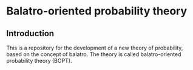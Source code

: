 # Balatro-oriented probability theory

## Introduction

This is a repository for the development of a new theory of probability, based on the concept of balatro. The theory is called balatro-oriented probability theory (BOPT).
